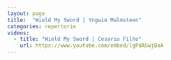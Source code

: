 ```yaml
---
layout: page
title:  "Wield My Sword | Yngwie Malmsteen"
categories: repertorie
videos:
  - title: "Wield My Sword | Cesario Filho"
    url: https://www.youtube.com/embed/lgPdASwjBoA
---
```

